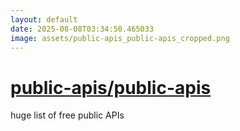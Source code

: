 ```yaml
---
layout: default
date: 2025-08-08T03:34:50.465033
image: assets/public-apis_public-apis_cropped.png
---
```


# [public-apis/public-apis](https://github.com/public-apis/public-apis)

huge list of free public APIs
